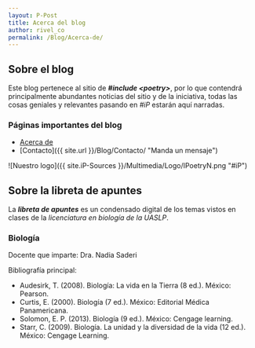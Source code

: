 ```yaml
---
layout: P-Post
title: Acerca del blog
author: rivel_co
permalink: /Blog/Acerca-de/
---
```


## Sobre el blog

Este blog pertenece al sitio de ***#include &lt;poetry&gt;***, por lo que contendrá principalmente abundantes noticias del sitio y de la iniciativa, todas las cosas geniales y relevantes pasando en *&#35;iP* estarán aquí narradas.

### Páginas importantes del blog
* [Acerca de](# "Esta página")
* [Contacto]({{ site.url }}/Blog/Contacto/ "Manda un mensaje")

![Nuestro logo]({{ site.iP-Sources }}/Multimedia/Logo/IPoetryN.png "#iP")

## Sobre la libreta de apuntes

La ***libreta de apuntes*** es un condensado digital de los temas vistos en clases de la *licenciatura en biología de la UASLP*.

### Biología

Docente que imparte: Dra. Nadia Saderi

Bibliografía principal:

- Audesirk, T. (2008). Biología: La vida en la Tierra (8 ed.). México: Pearson.
- Curtis, E. (2000). Biología (7 ed.). México: Editorial Médica Panamericana.
- Solomon, E. P. (2013). Biología (9 ed.). México: Cengage learning.
- Starr, C. (2009). Biología. La unidad y la diversidad de la vida (12 ed.). México: Cengage Learning.


